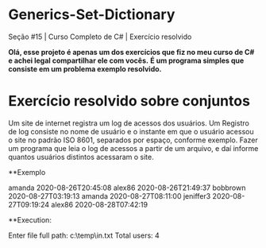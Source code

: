 # Generics-Set-Dictionary
Seção #15 | Curso Completo de C# | Exercício resolvido

**Olá, esse projeto é apenas um dos exercícios que fiz no meu curso de C# e achei legal compartilhar ele com vocês.**
**É um programa simples que consiste em um problema exemplo resolvido.**

# Exercício resolvido sobre conjuntos
Um site de internet registra um log de acessos dos usuários. Um Registro de log consiste no nome de usuário e o instante em que o usuário acessou o site no padrão ISO 8601, separados por espaço, conforme	exemplo. Fazer um programa que leia o log de acessos a partir de um arquivo, e daí informe quantos usuários distintos acessaram o site.

**Exemplo

amanda 2020-08-26T20:45:08
alex86 2020-08-26T21:49:37
bobbrown 2020-08-27T03:19:13
amanda 2020-08-27T08:11:00
jeniffer3 2020-08-27T09:19:24
alex86 2020-08-28T07:42:19

**Execution:

Enter file full path: c:\temp\in.txt
Total users: 4
